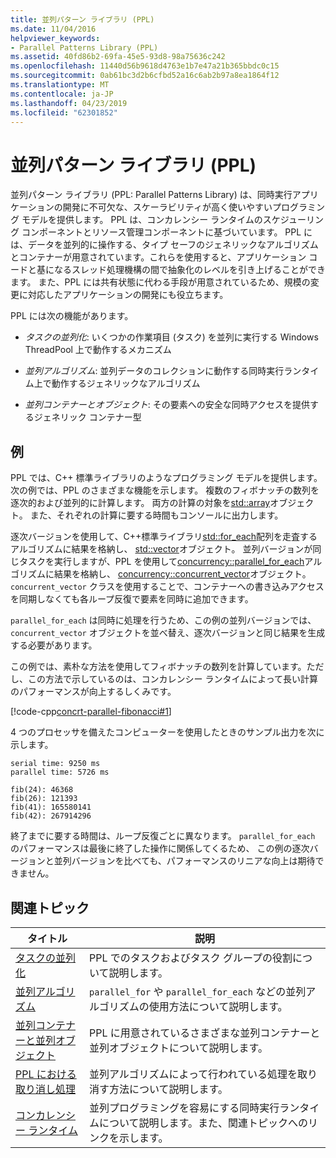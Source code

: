 ```yaml
---
title: 並列パターン ライブラリ (PPL)
ms.date: 11/04/2016
helpviewer_keywords:
- Parallel Patterns Library (PPL)
ms.assetid: 40fd86b2-69fa-45e5-93d8-98a75636c242
ms.openlocfilehash: 11440d56b9618d4763e1b7e47a21b365bbdc0c15
ms.sourcegitcommit: 0ab61bc3d2b6cfbd52a16c6ab2b97a8ea1864f12
ms.translationtype: MT
ms.contentlocale: ja-JP
ms.lasthandoff: 04/23/2019
ms.locfileid: "62301852"
---
```

# <a name="parallel-patterns-library-ppl"></a>並列パターン ライブラリ (PPL)

並列パターン ライブラリ (PPL: Parallel Patterns Library) は、同時実行アプリケーションの開発に不可欠な、スケーラビリティが高く使いやすいプログラミング モデルを提供します。 PPL は、コンカレンシー ランタイムのスケジューリング コンポーネントとリソース管理コンポーネントに基づいています。 PPL には、データを並列的に操作する、タイプ セーフのジェネリックなアルゴリズムとコンテナーが用意されています。これらを使用すると、アプリケーション コードと基になるスレッド処理機構の間で抽象化のレベルを引き上げることができます。 また、PPL には共有状態に代わる手段が用意されているため、規模の変更に対応したアプリケーションの開発にも役立ちます。

PPL には次の機能があります。

- *タスクの並列化*: いくつかの作業項目 (タスク) を並列に実行する Windows ThreadPool 上で動作するメカニズム

- *並列アルゴリズム*: 並列データのコレクションに動作する同時実行ランタイム上で動作するジェネリックなアルゴリズム

- *並列コンテナーとオブジェクト*: その要素への安全な同時アクセスを提供するジェネリック コンテナー型

## <a name="example"></a>例

PPL では、C++ 標準ライブラリのようなプログラミング モデルを提供します。 次の例では、PPL のさまざまな機能を示します。 複数のフィボナッチの数列を逐次的および並列的に計算します。 両方の計算の対象を[std::array](../../standard-library/array-class-stl.md)オブジェクト。 また、それぞれの計算に要する時間もコンソールに出力します。

逐次バージョンを使用して、C++標準ライブラリ[std::for_each](../../standard-library/algorithm-functions.md#for_each)配列を走査するアルゴリズムに結果を格納し、 [std::vector](../../standard-library/vector-class.md)オブジェクト。 並列バージョンが同じタスクを実行しますが、PPL を使用して[concurrency::parallel_for_each](reference/concurrency-namespace-functions.md#parallel_for_each)アルゴリズムに結果を格納し、 [concurrency::concurrent_vector](../../parallel/concrt/reference/concurrent-vector-class.md)オブジェクト。 `concurrent_vector` クラスを使用することで、コンテナーへの書き込みアクセスを同期しなくても各ループ反復で要素を同時に追加できます。

`parallel_for_each` は同時に処理を行うため、この例の並列バージョンでは、`concurrent_vector` オブジェクトを並べ替え、逐次バージョンと同じ結果を生成する必要があります。

この例では、素朴な方法を使用してフィボナッチの数列を計算しています。ただし、この方法で示しているのは、コンカレンシー ランタイムによって長い計算のパフォーマンスが向上するしくみです。

[!code-cpp[concrt-parallel-fibonacci#1](../../parallel/concrt/codesnippet/cpp/parallel-patterns-library-ppl_1.cpp)]

4 つのプロセッサを備えたコンピューターを使用したときのサンプル出力を次に示します。

```Output
serial time: 9250 ms
parallel time: 5726 ms

fib(24): 46368
fib(26): 121393
fib(41): 165580141
fib(42): 267914296
```

終了までに要する時間は、ループ反復ごとに異なります。 `parallel_for_each` のパフォーマンスは最後に終了した操作に関係してくるため、 この例の逐次バージョンと並列バージョンを比べても、パフォーマンスのリニアな向上は期待できません。

## <a name="related-topics"></a>関連トピック

|タイトル|説明|
|-----------|-----------------|
|[タスクの並列化](../../parallel/concrt/task-parallelism-concurrency-runtime.md)|PPL でのタスクおよびタスク グループの役割について説明します。|
|[並列アルゴリズム](../../parallel/concrt/parallel-algorithms.md)|`parallel_for` や `parallel_for_each` などの並列アルゴリズムの使用方法について説明します。|
|[並列コンテナーと並列オブジェクト](../../parallel/concrt/parallel-containers-and-objects.md)|PPL に用意されているさまざまな並列コンテナーと並列オブジェクトについて説明します。|
|[PPL における取り消し処理](cancellation-in-the-ppl.md)|並列アルゴリズムによって行われている処理を取り消す方法について説明します。|
|[コンカレンシー ランタイム](../../parallel/concrt/concurrency-runtime.md)|並列プログラミングを容易にする同時実行ランタイムについて説明します。また、関連トピックへのリンクを示します。|
